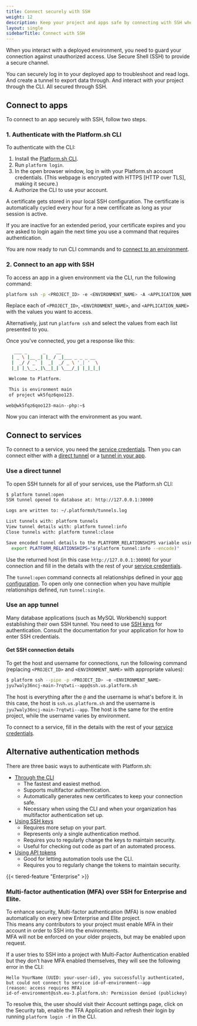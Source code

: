 ```yaml
---
title: Connect securely with SSH
weight: 12
description: Keep your project and apps safe by connecting with SSH when you're interacting with your deployed environments or using the Platform.sh CLI.
layout: single
sidebarTitle: Connect with SSH
---
```


When you interact with a deployed environment, you need to guard your connection against unauthorized access.
Use Secure Shell (SSH) to provide a secure channel.

You can securely log in to your deployed app to troubleshoot and read logs.
And create a tunnel to export data through.
And interact with your project through the CLI.
All secured through SSH.

## Connect to apps

To connect to an app securely with SSH, follow two steps.

### 1. Authenticate with the Platform.sh CLI

To authenticate with the CLI:

1. Install the [Platform.sh CLI](/development/cli/_index.md).
1. Run `platform login`.
1. In the open browser window, log in with your Platform.sh account credentials.
   (This webpage is encrypted with HTTPS [HTTP over TLS], making it secure.)
1. Authorize the CLI to use your account.

A certificate gets stored in your local SSH configuration.
The certificate is automatically cycled every hour for a new certificate as long as your session is active.

If you are inactive for an extended period,
your certificate expires and you are asked to login again the next time you use a command that requires authentication.

You are now ready to run CLI commands and to [connect to an environment](#connect-to-your-server-with-ssh).

### 2. Connect to an app with SSH

To access an app in a given environment via the CLI, run the following command:

```bash
platform ssh -p <PROJECT_ID> -e <ENVIRONMENT_NAME> -A <APPLICATION_NAME>
```

Replace each of `<PROJECT_ID>`, `<ENVIRONMENT_NAME>`, and `<APPLICATION_NAME>` with the values you want to access.

Alternatively, just run `platform ssh` and select the values from each list presented to you.

Once you've connected, you get a response like this:

```bash
   ___ _      _    __
  | _ \ |__ _| |_ / _|___ _ _ _ __
  |  _/ / _` |  _|  _/ _ \ '_| '  \
  |_| |_\__,_|\__|_| \___/_| |_|_|_|

 Welcome to Platform.

 This is environment main
 of project wk5fqz6qoo123.

web@wk5fqz6qoo123-main--php:~$
```

Now you can interact with the environment as you want.

## Connect to services

To connect to a service, you need the [service credentials](../../configuration/services/_index.md#obtain-service-credentials).
Then you can connect either with a [direct tunnel](#use-a-direct-tunnel) or a [tunnel in your app](#use-an-app-tunnel).

### Use a direct tunnel

To open SSH tunnels for all of your services, use the Platform.sh CLI:

```bash
$ platform tunnel:open
SSH tunnel opened to database at: http://127.0.0.1:30000

Logs are written to: ~/.platformsh/tunnels.log

List tunnels with: platform tunnels
View tunnel details with: platform tunnel:info
Close tunnels with: platform tunnel:close

Save encoded tunnel details to the PLATFORM_RELATIONSHIPS variable using:
  export PLATFORM_RELATIONSHIPS="$(platform tunnel:info --encode)"
```

Use the returned host (in this case `http://127.0.0.1:30000`) for your connection
and fill in the details with the rest of your [service credentials](../../configuration/services/_index.md#obtain-service-credentials).

The `tunnel:open` command connects all relationships defined in your [app configuration](../../configuration/app/_index.md).
To open only one connection when you have multiple relationships defined, run `tunnel:single`.

### Use an app tunnel

Many database applications (such as MySQL Workbench) support establishing their own SSH tunnel.
You need to use [SSH keys](./ssh-keys) for authentication.
Consult the documentation for your application for how to enter SSH credentials.

#### Get SSH connection details

To get the host and username for connections, run the following command
(replacing `<PROJECT_ID>` and `<ENVIRONMENT_NAME>` with appropriate values):

```bash
$ platform ssh --pipe -p <PROJECT_ID> -e <ENVIRONMENT_NAME>
jyu7waly36ncj-main-7rqtwti--app@ssh.us.platform.sh
```

The host is everything after the `@` and the username is what's before it.
In this case, the host is `ssh.us.platform.sh` and the username is `jyu7waly36ncj-main-7rqtwti--app`.
The host is the same for the entire project, while the username varies by environment.

To connect to a service, fill in the details with the rest of your [service credentials](../../configuration/services/_index.md#obtain-service-credentials).

## Alternative authentication methods

There are three basic ways to authenticate with Platform.sh:

* [Through the CLI](#1-authenticate-with-the-platformsh-cli)
  * The fastest and easiest method.
  * Supports multifactor authentication.
  * Automatically generates new certificates to keep your connection safe.
  * Necessary when using the CLI and when your organization has multifactor authentication set up.
* [Using SSH keys](./ssh-keys.md)
  * Requires more setup on your part.
  * Represents only a single authentication method.
  * Requires you to regularly change the keys to maintain security.
  * Useful for checking out code as part of an automated process.
* [Using API tokens](../cli/api-tokens.md)
  * Good for letting automation tools use the CLI.
  * Requires you to regularly change the tokens to maintain security.

{{< tiered-feature "Enterprise" >}}

### Multi-factor authentication (MFA) over SSH for Enterprise and Elite.

To enhance security, Multi-factor authentication (MFA) is now enabled automatically on every new Enterprise and Elite project.  
This means any contributors to your project must enable MFA in their account in order to SSH into the environments.  
MFA will not be enforced on your older projects, but may be enabled upon request.

If a user tries to SSH into a project with Multi-Factor Authentication enabled but they don’t have MFA enabled themselves, 
they will see the following error in the CLI:

```
Hello YourName (UUID: your-user-id), you successfully authenticated, but could not connect to service id-of-environment--app
(reason: access requires MFA)
id-of-environment@ssh.eu-3.platform.sh: Permission denied (publickey)
```

To resolve this, the user should visit their Account settings page, click on the Security tab, enable the TFA Application and 
refresh their login by running `platform login -f` in the CLI.
